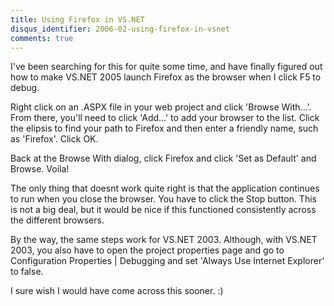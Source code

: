 ```yaml
---
title: Using Firefox in VS.NET
disqus_identifier: 2006-02-using-firefox-in-vsnet
comments: true
---
```


I've been searching for this for quite some time, and have finally figured out how to make VS.NET 2005 launch Firefox as the browser when I click F5 to debug.

Right click on an .ASPX file in your web project and click 'Browse With...'. From there, you'll need to click 'Add...' to add your browser to the list. Click the elipsis to find your path to Firefox and then enter a friendly name, such as 'Firefox'. Click OK.

Back at the Browse With dialog, click Firefox and click 'Set as Default' and Browse. Voila!

The only thing that doesnt work quite right is that the application continues to run when you close the browser. You have to click the Stop button. This is not a big deal, but it would be nice if this functioned consistently across the different browsers.

By the way, the same steps work for VS.NET 2003. Although, with VS.NET 2003, you also have to open the project properties page and go to Configuration Properties | Debugging and set 'Always Use Internet Explorer' to false.

I sure wish I would have come across this sooner. :)
